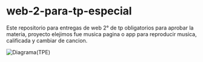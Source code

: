 # web-2-para-tp-especial
Este repositorio para entregas de web 2° de tp obligatorios para aprobar la materia, proyecto elejimos fue musica pagina o app para reproducir musica, calificada y cambiar de cancion.

![Diagrama(TPE)](https://github.com/user-attachments/assets/d48c850c-1ac4-4256-9ecb-bb1e6e411760)
